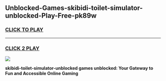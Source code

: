 
## Unblocked-Games-skibidi-toilet-simulator-unblocked-Play-Free-pk89w
<h3>
<a href="https://premium76.site?title=skibidi-toilet-simulator-unblocked&ref=23A">CLICK TO PLAY</a></h3>
<hr>

<h3>
<a href="https://premium76.site?title=skibidi-toilet-simulator-unblocked&ref=23A">CLICK 2 PLAY</a>
  
</h3>

<a href="https://premium76.site?title=skibidi-toilet-simulator-unblocked&ref=23A"><img src="https://clearcache.store/games.png"></a>


**skibidi-toilet-simulator-unblocked games unblocked: Your Gateway to Fun and Accessible Online Gaming**
